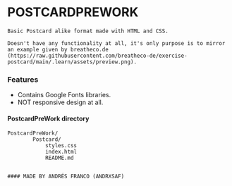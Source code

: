 # POSTCARDPREWORK

    Basic Postcard alike format made with HTML and CSS.

    Doesn't have any functionality at all, it's only purpose is to mirror an example given by breatheco.de (https://raw.githubusercontent.com/breatheco-de/exercise-postcard/main/.learn/assets/preview.png).


### Features

- Contains Google Fonts libraries.
- NOT responsive design at all.

#### PostcardPreWork directory

    PostcardPreWork/
            Postcard/
                styles.css
                index.html
                README.md

```html

#### MADE BY ANDRÉS FRANCO (ANDRXSAF)